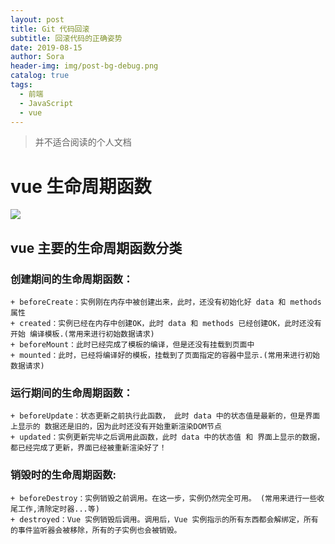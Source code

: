 ```yaml
---
layout: post
title: Git 代码回滚
subtitle: 回滚代码的正确姿势
date: 2019-08-15
author: Sora
header-img: img/post-bg-debug.png
catalog: true
tags:
  - 前端
  - JavaScript
  - vue
---
```


> 并不适合阅读的个人文档

# **vue 生命周期函数**

![](https://img-blog.csdnimg.cn/20190107221323124.png?x-oss-process=image/watermark,type_ZmFuZ3poZW5naGVpdGk,shadow_10,text_aHR0cHM6Ly9ibG9nLmNzZG4ubmV0L21xaW5nbw==,size_16,color_FFFFFF,t_70)

## **vue 主要的生命周期函数分类**

### 创建期间的生命周期函数：
```
+ beforeCreate：实例刚在内存中被创建出来，此时，还没有初始化好 data 和 methods 属性
+ created：实例已经在内存中创建OK，此时 data 和 methods 已经创建OK，此时还没有开始 编译模板.(常用来进行初始数据请求)
+ beforeMount：此时已经完成了模板的编译，但是还没有挂载到页面中
+ mounted：此时，已经将编译好的模板，挂载到了页面指定的容器中显示.(常用来进行初始数据请求)
```
### 运行期间的生命周期函数：
```
+ beforeUpdate：状态更新之前执行此函数， 此时 data 中的状态值是最新的，但是界面上显示的 数据还是旧的，因为此时还没有开始重新渲染DOM节点
+ updated：实例更新完毕之后调用此函数，此时 data 中的状态值 和 界面上显示的数据，都已经完成了更新，界面已经被重新渲染好了！
```
### 销毁时的生命周期函数:
```
+ beforeDestroy：实例销毁之前调用。在这一步，实例仍然完全可用。 (常用来进行一些收尾工作,清除定时器...等)
+ destroyed：Vue 实例销毁后调用。调用后，Vue 实例指示的所有东西都会解绑定，所有的事件监听器会被移除，所有的子实例也会被销毁。 
```